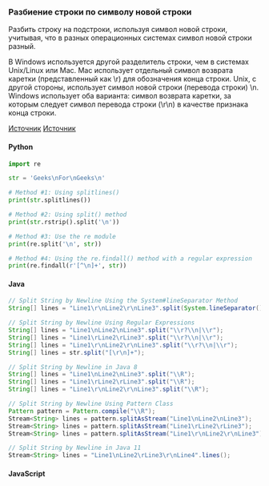 ### Разбиение строки по символу новой строки

Разбить строку на подстроки, используя символ новой строки, учитывая, что в разных операционных системах символ новой строки разный.

В Windows используется другой разделитель строки, чем в системах Unix/Linux или Mac. Mac использует отдельный символ возврата каретки (представленный как \r) для обозначения конца строки. Unix, с другой стороны, использует символ новой строки (перевода строки) \n. Windows использует оба варианта: символ возврата каретки, за которым следует символ перевода строки (\r\n) в качестве признака конца строки.

[Источник](https://www.baeldung.com/java-string-split-by-newline)
[Источник](https://www.geeksforgeeks.org/python-ways-to-split-strings-using-newline-delimiter/)

<!-- tabs: start -->
#### **Python**

```python
import re

str = 'Geeks\nFor\nGeeks\n'

# Method #1: Using splitlines() 
print(str.splitlines())

# Method #2: Using split() method
print(str.rstrip().split('\n'))

# Method #3: Use the re module 
print(re.split('\n', str))

# Method #4: Using the re.findall() method with a regular expression
print(re.findall(r'[^\n]+', str))
```

#### **Java**

```java
// Split String by Newline Using the System#lineSeparator Method
String[] lines = "Line1\r\nLine2\r\nLine3".split(System.lineSeparator());

// Split String by Newline Using Regular Expressions
String[] lines = "Line1\nLine2\nLine3".split("\\r?\\n|\\r");
String[] lines = "Line1\rLine2\rLine3".split("\\r?\\n|\\r");
String[] lines = "Line1\r\nLine2\r\nLine3".split("\\r?\\n|\\r");
String[] lines = str.split("[\r\n]+");

// Split String by Newline in Java 8
String[] lines = "Line1\nLine2\nLine3".split("\\R");
String[] lines = "Line1\rLine2\rLine3".split("\\R");
String[] lines = "Line1\r\nLine2\r\nLine3".split("\\R");

// Split String by Newline Using Pattern Class
Pattern pattern = Pattern.compile("\\R");
Stream<String> lines = pattern.splitAsStream("Line1\nLine2\nLine3");
Stream<String> lines = pattern.splitAsStream("Line1\rLine2\rLine3");
Stream<String> lines = pattern.splitAsStream("Line1\r\nLine2\r\nLine3");

// Split String by Newline in Java 11
Stream<String> lines = "Line1\nLine2\rLine3\r\nLine4".lines();
```

#### **JavaScript**

```javascript

```

<!-- tabs: end -->
